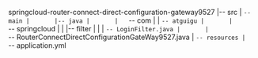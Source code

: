 springcloud-router-connect-direct-configuration-gateway9527
|-- src
|   `-- main
|       |-- java
|       |   `-- com
|       |       `-- atguigu
|       |           `-- springcloud
|       |               |-- filter
|       |               |   `-- LoginFilter.java
|       |               `-- RouterConnectDirectConfigurationGateWay9527.java
|       `-- resources
|           `-- application.yml
